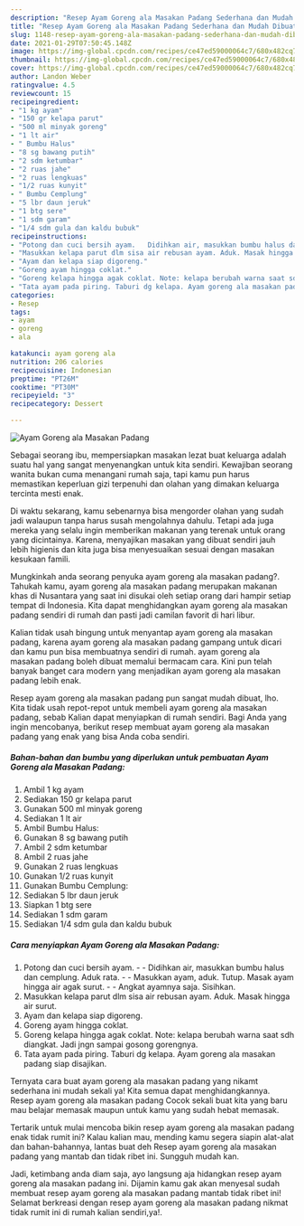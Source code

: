 ```yaml
---
description: "Resep Ayam Goreng ala Masakan Padang Sederhana dan Mudah Dibuat"
title: "Resep Ayam Goreng ala Masakan Padang Sederhana dan Mudah Dibuat"
slug: 1148-resep-ayam-goreng-ala-masakan-padang-sederhana-dan-mudah-dibuat
date: 2021-01-29T07:50:45.148Z
image: https://img-global.cpcdn.com/recipes/ce47ed59000064c7/680x482cq70/ayam-goreng-ala-masakan-padang-foto-resep-utama.jpg
thumbnail: https://img-global.cpcdn.com/recipes/ce47ed59000064c7/680x482cq70/ayam-goreng-ala-masakan-padang-foto-resep-utama.jpg
cover: https://img-global.cpcdn.com/recipes/ce47ed59000064c7/680x482cq70/ayam-goreng-ala-masakan-padang-foto-resep-utama.jpg
author: Landon Weber
ratingvalue: 4.5
reviewcount: 15
recipeingredient:
- "1 kg ayam"
- "150 gr kelapa parut"
- "500 ml minyak goreng"
- "1 lt air"
- " Bumbu Halus"
- "8 sg bawang putih"
- "2 sdm ketumbar"
- "2 ruas jahe"
- "2 ruas lengkuas"
- "1/2 ruas kunyit"
- " Bumbu Cemplung"
- "5 lbr daun jeruk"
- "1 btg sere"
- "1 sdm garam"
- "1/4 sdm gula dan kaldu bubuk"
recipeinstructions:
- "Potong dan cuci bersih ayam.   Didihkan air, masukkan bumbu halus dan cemplung. Aduk rata.   Masukkan ayam, aduk. Tutup. Masak ayam hingga air agak surut.   Angkat ayamnya saja. Sisihkan."
- "Masukkan kelapa parut dlm sisa air rebusan ayam. Aduk. Masak hingga air surut."
- "Ayam dan kelapa siap digoreng."
- "Goreng ayam hingga coklat."
- "Goreng kelapa hingga agak coklat. Note: kelapa berubah warna saat sdh diangkat. Jadi jngn sampai gosong gorengnya."
- "Tata ayam pada piring. Taburi dg kelapa. Ayam goreng ala masakan padang siap disajikan."
categories:
- Resep
tags:
- ayam
- goreng
- ala

katakunci: ayam goreng ala 
nutrition: 206 calories
recipecuisine: Indonesian
preptime: "PT26M"
cooktime: "PT30M"
recipeyield: "3"
recipecategory: Dessert

---
```



![Ayam Goreng ala Masakan Padang](https://img-global.cpcdn.com/recipes/ce47ed59000064c7/680x482cq70/ayam-goreng-ala-masakan-padang-foto-resep-utama.jpg)

Sebagai seorang ibu, mempersiapkan masakan lezat buat keluarga adalah suatu hal yang sangat menyenangkan untuk kita sendiri. Kewajiban seorang  wanita bukan cuma menangani rumah saja, tapi kamu pun harus memastikan keperluan gizi terpenuhi dan olahan yang dimakan keluarga tercinta mesti enak.

Di waktu  sekarang, kamu sebenarnya bisa mengorder olahan yang sudah jadi walaupun tanpa harus susah mengolahnya dahulu. Tetapi ada juga mereka yang selalu ingin memberikan makanan yang terenak untuk orang yang dicintainya. Karena, menyajikan masakan yang dibuat sendiri jauh lebih higienis dan kita juga bisa menyesuaikan sesuai dengan masakan kesukaan famili. 



Mungkinkah anda seorang penyuka ayam goreng ala masakan padang?. Tahukah kamu, ayam goreng ala masakan padang merupakan makanan khas di Nusantara yang saat ini disukai oleh setiap orang dari hampir setiap tempat di Indonesia. Kita dapat menghidangkan ayam goreng ala masakan padang sendiri di rumah dan pasti jadi camilan favorit di hari libur.

Kalian tidak usah bingung untuk menyantap ayam goreng ala masakan padang, karena ayam goreng ala masakan padang gampang untuk dicari dan kamu pun bisa membuatnya sendiri di rumah. ayam goreng ala masakan padang boleh dibuat memalui bermacam cara. Kini pun telah banyak banget cara modern yang menjadikan ayam goreng ala masakan padang lebih enak.

Resep ayam goreng ala masakan padang pun sangat mudah dibuat, lho. Kita tidak usah repot-repot untuk membeli ayam goreng ala masakan padang, sebab Kalian dapat menyiapkan di rumah sendiri. Bagi Anda yang ingin mencobanya, berikut resep membuat ayam goreng ala masakan padang yang enak yang bisa Anda coba sendiri.

<!--inarticleads1-->

##### Bahan-bahan dan bumbu yang diperlukan untuk pembuatan Ayam Goreng ala Masakan Padang:

1. Ambil 1 kg ayam
1. Sediakan 150 gr kelapa parut
1. Gunakan 500 ml minyak goreng
1. Sediakan 1 lt air
1. Ambil  Bumbu Halus:
1. Gunakan 8 sg bawang putih
1. Ambil 2 sdm ketumbar
1. Ambil 2 ruas jahe
1. Gunakan 2 ruas lengkuas
1. Gunakan 1/2 ruas kunyit
1. Gunakan  Bumbu Cemplung:
1. Sediakan 5 lbr daun jeruk
1. Siapkan 1 btg sere
1. Sediakan 1 sdm garam
1. Sediakan 1/4 sdm gula dan kaldu bubuk




<!--inarticleads2-->

##### Cara menyiapkan Ayam Goreng ala Masakan Padang:

1. Potong dan cuci bersih ayam.  -  - Didihkan air, masukkan bumbu halus dan cemplung. Aduk rata.  -  - Masukkan ayam, aduk. Tutup. Masak ayam hingga air agak surut.  -  - Angkat ayamnya saja. Sisihkan.
1. Masukkan kelapa parut dlm sisa air rebusan ayam. Aduk. Masak hingga air surut.
1. Ayam dan kelapa siap digoreng.
1. Goreng ayam hingga coklat.
1. Goreng kelapa hingga agak coklat. Note: kelapa berubah warna saat sdh diangkat. Jadi jngn sampai gosong gorengnya.
1. Tata ayam pada piring. Taburi dg kelapa. Ayam goreng ala masakan padang siap disajikan.




Ternyata cara buat ayam goreng ala masakan padang yang nikamt sederhana ini mudah sekali ya! Kita semua dapat menghidangkannya. Resep ayam goreng ala masakan padang Cocok sekali buat kita yang baru mau belajar memasak maupun untuk kamu yang sudah hebat memasak.

Tertarik untuk mulai mencoba bikin resep ayam goreng ala masakan padang enak tidak rumit ini? Kalau kalian mau, mending kamu segera siapin alat-alat dan bahan-bahannya, lantas buat deh Resep ayam goreng ala masakan padang yang mantab dan tidak ribet ini. Sungguh mudah kan. 

Jadi, ketimbang anda diam saja, ayo langsung aja hidangkan resep ayam goreng ala masakan padang ini. Dijamin kamu gak akan menyesal sudah membuat resep ayam goreng ala masakan padang mantab tidak ribet ini! Selamat berkreasi dengan resep ayam goreng ala masakan padang nikmat tidak rumit ini di rumah kalian sendiri,ya!.

